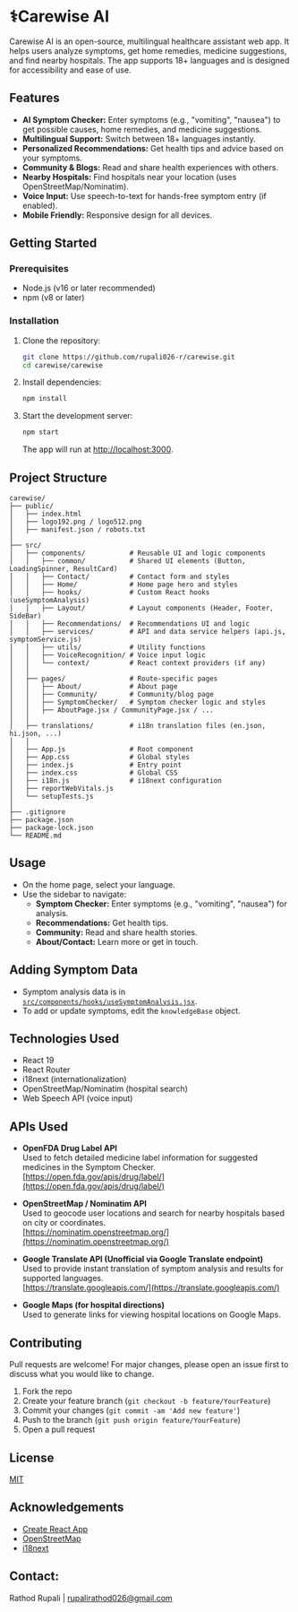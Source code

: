 # ⚕️Carewise AI

Carewise AI is an open-source, multilingual healthcare assistant web app. It helps users analyze symptoms, get home remedies, medicine suggestions, and find nearby hospitals. 
The app supports 18+ languages and is designed for accessibility and ease of use.


## Features

- **AI Symptom Checker:** Enter symptoms (e.g., "vomiting", "nausea") to get possible causes, home remedies, and medicine suggestions.
- **Multilingual Support:** Switch between 18+ languages instantly.
- **Personalized Recommendations:** Get health tips and advice based on your symptoms.
- **Community & Blogs:** Read and share health experiences with others.
- **Nearby Hospitals:** Find hospitals near your location (uses OpenStreetMap/Nominatim).
- **Voice Input:** Use speech-to-text for hands-free symptom entry (if enabled).
- **Mobile Friendly:** Responsive design for all devices.

## Getting Started

### Prerequisites
- Node.js (v16 or later recommended)
- npm (v8 or later)

### Installation
1. Clone the repository:
   ```bash
   git clone https://github.com/rupali026-r/carewise.git
   cd carewise/carewise
   ```
2. Install dependencies:
   ```bash
   npm install
   ```
3. Start the development server:
   ```bash
   npm start
   ```
   The app will run at [http://localhost:3000](http://localhost:3000).
## Project Structure
```
carewise/
├── public/
│   ├── index.html
│   ├── logo192.png / logo512.png
│   ├── manifest.json / robots.txt
│
├── src/
│   ├── components/           # Reusable UI and logic components
│   │   ├── common/           # Shared UI elements (Button, LoadingSpinner, ResultCard)
│   │   ├── Contact/          # Contact form and styles
│   │   ├── Home/             # Home page hero and styles
│   │   ├── hooks/            # Custom React hooks (useSymptomAnalysis)
│   │   ├── Layout/           # Layout components (Header, Footer, SideBar)
│   │   ├── Recommendations/  # Recommendations UI and logic
│   │   ├── services/         # API and data service helpers (api.js, symptomService.js)
│   │   ├── utils/            # Utility functions
│   │   ├── VoiceRecognition/ # Voice input logic
│   │   └── context/          # React context providers (if any)
│   │
│   ├── pages/                # Route-specific pages
│   │   ├── About/            # About page
│   │   ├── Community/        # Community/blog page
│   │   ├── SymptomChecker/   # Symptom checker logic and styles
│   │   ├── AboutPage.jsx / CommunityPage.jsx / ...
│   │
│   ├── translations/         # i18n translation files (en.json, hi.json, ...)
│   │
│   ├── App.js                # Root component
│   ├── App.css               # Global styles
│   ├── index.js              # Entry point
│   ├── index.css             # Global CSS
│   ├── i18n.js               # i18next configuration
│   ├── reportWebVitals.js
│   └── setupTests.js
│
├── .gitignore
├── package.json
├── package-lock.json
└── README.md
```
## Usage
- On the home page, select your language.
- Use the sidebar to navigate:
  - **Symptom Checker:** Enter symptoms (e.g., "vomiting", "nausea") for analysis.
  - **Recommendations:** Get health tips.
  - **Community:** Read and share health stories.
  - **About/Contact:** Learn more or get in touch.

## Adding Symptom Data
- Symptom analysis data is in [`src/components/hooks/useSymptomAnalysis.jsx`](src/components/hooks/useSymptomAnalysis.jsx).
- To add or update symptoms, edit the `knowledgeBase` object.

## Technologies Used
- React 19
- React Router
- i18next (internationalization)
- OpenStreetMap/Nominatim (hospital search)
- Web Speech API (voice input)

## APIs Used

- **OpenFDA Drug Label API**  
  Used to fetch detailed medicine label information for suggested medicines in the Symptom Checker.  
  [https://open.fda.gov/apis/drug/label/](https://open.fda.gov/apis/drug/label/)

- **OpenStreetMap / Nominatim API**  
  Used to geocode user locations and search for nearby hospitals based on city or coordinates.  
  [https://nominatim.openstreetmap.org/](https://nominatim.openstreetmap.org/)

- **Google Translate API (Unofficial via Google Translate endpoint)**  
  Used to provide instant translation of symptom analysis and results for supported languages.  
  [https://translate.googleapis.com/](https://translate.googleapis.com/)

- **Google Maps (for hospital directions)**  
  Used to generate links for viewing hospital locations on Google Maps.

## Contributing
Pull requests are welcome! For major changes, please open an issue first to discuss what you would like to change.

1. Fork the repo
2. Create your feature branch (`git checkout -b feature/YourFeature`)
3. Commit your changes (`git commit -am 'Add new feature'`)
4. Push to the branch (`git push origin feature/YourFeature`)
5. Open a pull request

## License
[MIT](LICENSE)

## Acknowledgements
- [Create React App](https://github.com/facebook/create-react-app)
- [OpenStreetMap](https://www.openstreetmap.org/)
- [i18next](https://www.i18next.com/)

## Contact:
Rathod Rupali | rupalirathod026@gmail.com
